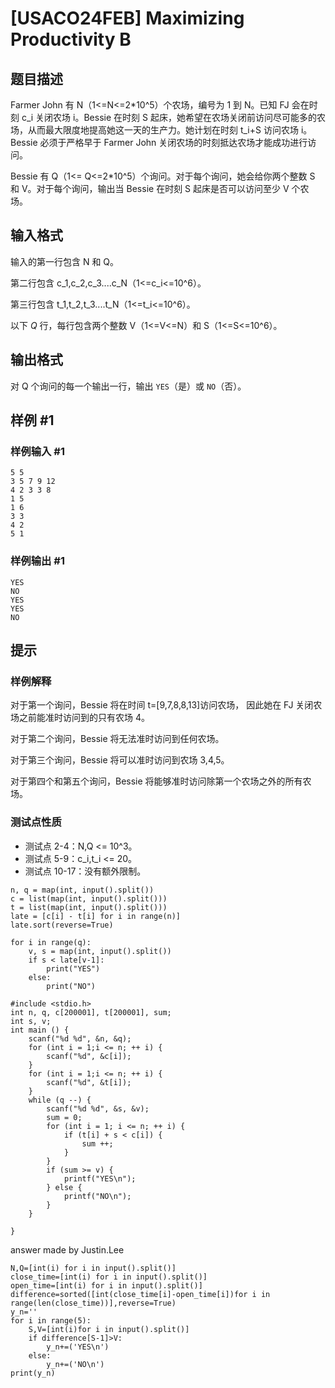 # [USACO24FEB] Maximizing Productivity B

## 题目描述

Farmer John 有 N（1<=N<=2*10^5）个农场，编号为 1 到 N。已知 FJ 会在时刻 c_i 关闭农场 i。Bessie 在时刻 S 起床，她希望在农场关闭前访问尽可能多的农场，从而最大限度地提高她这一天的生产力。她计划在时刻 t_i+S 访问农场 i。Bessie 必须于严格早于 Farmer John 关闭农场的时刻抵达农场才能成功进行访问。

Bessie 有  Q（1<= Q<=2*10^5）个询问。对于每个询问，她会给你两个整数 S 和 V。对于每个询问，输出当 Bessie 在时刻 S 起床是否可以访问至少 V 个农场。

## 输入格式

输入的第一行包含 N 和 Q。

第二行包含 c_1,c_2,c_3....c_N（1<=c_i<=10^6）。

第三行包含 t_1,t_2,t_3....t_N（1<=t_i<=10^6）。

以下 $Q$ 行，每行包含两个整数 V（1<=V<=N）和 S（1<=S<=10^6）。

## 输出格式

对 Q 个询问的每一个输出一行，输出 `YES`（是）或 `NO`（否）。

## 样例 #1

### 样例输入 #1

```
5 5
3 5 7 9 12
4 2 3 3 8
1 5
1 6
3 3
4 2
5 1
```

### 样例输出 #1

```
YES
NO
YES
YES
NO
```

## 提示

### 样例解释

对于第一个询问，Bessie 将在时间 t=[9,7,8,8,13]访问农场， 因此她在 FJ 关闭农场之前能准时访问到的只有农场 4。

对于第二个询问，Bessie 将无法准时访问到任何农场。

对于第三个询问，Bessie 将可以准时访问到农场 3,4,5。

对于第四个和第五个询问，Bessie 将能够准时访问除第一个农场之外的所有农场。

### 测试点性质

- 测试点 2-4：N,Q <= 10^3。
- 测试点 5-9：c_i,t_i <= 20。
- 测试点 10-17：没有额外限制。

```
n, q = map(int, input().split())
c = list(map(int, input().split()))
t = list(map(int, input().split()))
late = [c[i] - t[i] for i in range(n)]
late.sort(reverse=True)

for i in range(q):
    v, s = map(int, input().split())
    if s < late[v-1]:
        print("YES")
    else:
        print("NO")
```
```
#include <stdio.h>
int n, q, c[200001], t[200001], sum;
int s, v;
int main () {
    scanf("%d %d", &n, &q);
    for (int i = 1;i <= n; ++ i) {
        scanf("%d", &c[i]);
    }
    for (int i = 1;i <= n; ++ i) {
        scanf("%d", &t[i]);
    }
    while (q --) {
        scanf("%d %d", &s, &v);
        sum = 0;
        for (int i = 1; i <= n; ++ i) {
            if (t[i] + s < c[i]) {
                sum ++;
            }
        }
        if (sum >= v) {
            printf("YES\n");
        } else {
            printf("NO\n");
        }
    }
    
}
```
answer made by Justin.Lee
```
N,Q=[int(i) for i in input().split()]
close_time=[int(i) for i in input().split()]
open_time=[int(i) for i in input().split()]
difference=sorted([int(close_time[i]-open_time[i])for i in range(len(close_time))],reverse=True)
y_n=''
for i in range(5):
    S,V=[int(i)for i in input().split()]
    if difference[S-1]>V:
        y_n+=('YES\n')
    else:
        y_n+=('NO\n')
print(y_n)

